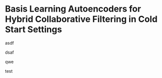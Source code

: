 

# Basis Learning Autoencoders for Hybrid Collaborative Filtering in Cold Start Settings

asdf

dsaf

qwe

test